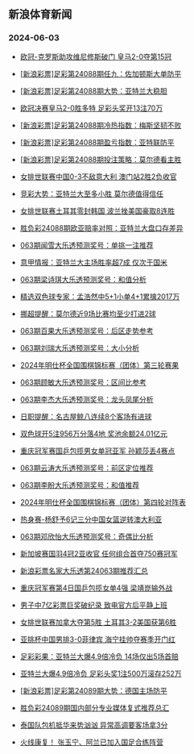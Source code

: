 ## 新浪体育新闻 
### 2024-06-03

+ [欧冠-克罗斯助攻维尼修斯破门 皇马2-0夺第15冠](https://sports.sina.com.cn/g/laliga/2024-06-02/doc-inaxhwvi8946359.shtml)

+ [[新浪彩票]足彩第24088期任九：佐加顿斯大单防平](https://sports.sina.com.cn/l/2024-06-02/doc-inaxhwvh2180139.shtml)

+ [[新浪彩票]足彩第24088期大势：亚特兰大稳胆](https://sports.sina.com.cn/l/2024-06-02/doc-inaxhwvi8955732.shtml)

+ [欧冠决赛皇马2-0胜多特 足彩头奖开13注70万](https://sports.sina.com.cn/l/2024-06-02/doc-inaxhwvh2169565.shtml)

+ [[新浪彩票]足彩第24088期冷热指数：梅斯坚韧不败](https://sports.sina.com.cn/l/2024-06-02/doc-inaxhwvh2171012.shtml)

+ [[新浪彩票]足彩第24088期盈亏指数：亚特联防平](https://sports.sina.com.cn/l/2024-06-02/doc-inaxhwvh2180510.shtml)

+ [[新浪彩票]足彩第24088期投注策略：莫尔德看主胜](https://sports.sina.com.cn/l/2024-06-02/doc-inaxhwvi8957793.shtml)

+ [女排世联赛中国0-3不敌意大利 澳门站2胜2负收官](https://sports.sina.com.cn/others/volleyball/2024-06-02/doc-inaxkeqt8330644.shtml)

+ [竞彩大势：亚特兰大至多小胜 莫尔德值得信任](https://sports.sina.com.cn/l/2024-06-02/doc-inaxhfxq2474063.shtml)

+ [女排世联赛土耳其零封韩国 波兰挫美国豪取8连胜](https://sports.sina.com.cn/others/volleyball/2024-06-02/doc-inaxhwvh2166168.shtml)

+ [胜负彩24088期欧亚赔率对照：亚特兰大盘口存差异](https://sports.sina.com.cn/l/2024-06-02/doc-inaxhfxq2476892.shtml)

+ [063期闻雪大乐透预测奖号：单挑一注推荐](https://sports.sina.com.cn/l/2024-06-02/doc-inaxiccf8844681.shtml)

+ [意甲情报：亚特兰大主场胜率超7成 仅次于国米](https://sports.sina.com.cn/l/2024-06-02/doc-inaxipsy1864694.shtml)

+ [063期梁诗琪大乐透预测奖号：和值分析](https://sports.sina.com.cn/l/2024-06-02/doc-inaxicce2067447.shtml)

+ [精选双色球专家：孟浩然中5+1小单4+1累擒2017万](https://sports.sina.com.cn/l/2024-06-02/doc-inaxiima1960527.shtml)

+ [挪超提醒：莫尔德近9场比赛均至少打进2球](https://sports.sina.com.cn/l/2024-06-02/doc-inaxhfxr9256801.shtml)

+ [063期百果大乐透预测奖号：后区走势参考](https://sports.sina.com.cn/l/2024-06-02/doc-inaxiccf8844423.shtml)

+ [063期刘瑞大乐透预测奖号：大小分析](https://sports.sina.com.cn/l/2024-06-02/doc-inaxicce2068001.shtml)

+ [2024年明仕杯全国围棋锦标赛（团体）第三轮赛果](https://sports.sina.com.cn/go/2024-06-02/doc-inaxiyhv8446446.shtml)

+ [063期顾敏大乐透预测奖号：区间比参考](https://sports.sina.com.cn/l/2024-06-02/doc-inaxicce2067180.shtml)

+ [063期李杰大乐透预测奖号：龙头凤尾分析](https://sports.sina.com.cn/l/2024-06-02/doc-inaxicce2066996.shtml)

+ [日职提醒：名古屋鲸八连续8个客场有进球](https://sports.sina.com.cn/l/2024-06-02/doc-inaxhfxq2478926.shtml)

+ [双色球开5注956万分落4地 奖池余额24.01亿元](https://sports.sina.com.cn/l/2024-06-02/doc-inaxkeqs1563881.shtml)

+ [重庆冠军赛国乒包揽男女单冠亚军 孙颖莎丢4赛点](https://sports.sina.com.cn/others/pingpang/2024-06-02/doc-inaxkkwq1437112.shtml)

+ [063期云涛大乐透预测奖号：前区定位推荐](https://sports.sina.com.cn/l/2024-06-02/doc-inaxiccf8844968.shtml)

+ [063期李盼大乐透预测奖号：和值推荐](https://sports.sina.com.cn/l/2024-06-02/doc-inaxicce2067698.shtml)

+ [2024年明仕杯全国围棋锦标赛（团体）第四轮对阵表](https://sports.sina.com.cn/go/2024-06-02/doc-inaxiyhu1670957.shtml)

+ [热身赛-杨舒予6记三分中国女篮逆转澳大利亚](https://sports.sina.com.cn/basketball/cba/2024-06-02/doc-inaxkeqs1561330.shtml)

+ [063期邓欣怡大乐透预测奖号：奇偶比分析](https://sports.sina.com.cn/l/2024-06-02/doc-inaxiccf8844225.shtml)

+ [新加坡赛国羽4冠2亚收官 任何组合首夺750赛冠军](https://sports.sina.com.cn/others/badmin/2024-06-02/doc-inaxkeqt8325199.shtml)

+ [新浪彩票名家大乐透第24063期推荐汇总](https://sports.sina.com.cn/l/2024-06-02/doc-inaxiima1964452.shtml)

+ [重庆冠军赛第4日国乒包揽女单4强 梁靖崑输外战](https://sports.sina.com.cn/others/pingpang/2024-06-02/doc-inaxityw1771166.shtml)

+ [男子中7亿彩票巨奖破纪录 致电官方后平静上班](https://sports.sina.com.cn/l/2024-06-03/doc-inaxkzui7909040.shtml)

+ [女排世联赛加拿大夺第5胜 土耳其3-2美国获第6胜](https://sports.sina.com.cn/others/volleyball/2024-06-03/doc-inaxkzuh1117665.shtml)

+ [亚挑杯中国男排3-0菲律宾 海宁挂帅夺赛季开门红](https://sports.sina.com.cn/others/volleyball/2024-06-03/doc-inaxkzui7899312.shtml)

+ [足彩彩果：亚特兰大爆4.9倍冷负 14场仅出5场首赔](https://sports.sina.com.cn/l/2024-06-03/doc-inaxmhae1007713.shtml)

+ [亚特兰大爆4.9倍冷负 足彩头奖1注500万滚存252万](https://sports.sina.com.cn/l/2024-06-03/doc-inaxmhae1007713.shtml)

+ [[新浪彩票]足彩第24089期大势：德国主场防平](https://sports.sina.com.cn/l/2024-06-03/doc-inaxmhae1009754.shtml)

+ [胜负彩24089期国内部分专业媒体复式推荐总汇](https://sports.sina.com.cn/l/2024-06-03/doc-inaxmhaf7794170.shtml)

+ [泰国队包机抵华来势汹汹 异常高调要客场拿3分](https://sports.sina.com.cn/china/2024-06-03/doc-inaxmhae1044869.shtml)

+ [火线康复！ 张玉宁、阿兰已加入国足合练阵营](https://sports.sina.com.cn/china/2024-06-03/doc-inaxmnkc7700615.shtml)

